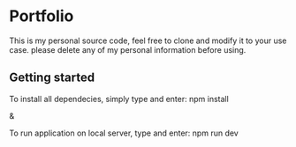 # Portfolio

This is my personal source code, feel free to clone and modify it to your use case. please delete any of my personal information before using.

## Getting started

To install all dependecies, simply type and enter:
npm install

&

To run application on local server, type and enter:
npm run dev
